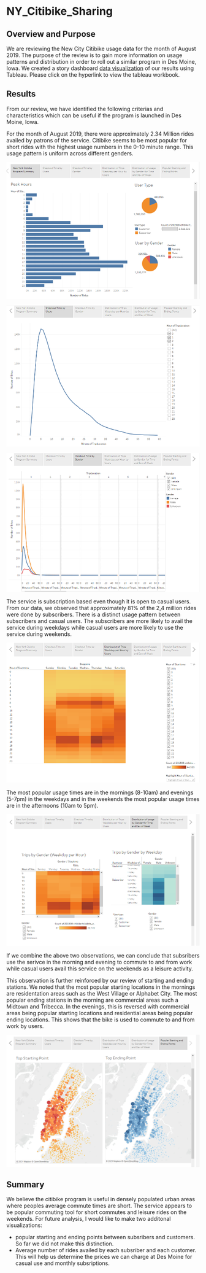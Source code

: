 # NY_Citibike_Sharing

## Overview and Purpose
We are reviewing the New City Citibike usage data for the month of August 2019. The purpose of the review is to gain more information on usage patterns and distribution in order to roll out a similar program in Des Moine, Iowa. We created a story dashboard [data visualization](https://public.tableau.com/app/profile/yuvraj.bhati/viz/NYCCitibikeSharingProject/NYCitibikeSharing?publish=yes) of our results using Tableau. Please click on the hyperlink to view the tableau workbook.

## Results
From our review, we have identified the following criterias and characteristics which can be useful if the program is launched in Des Moine, Iowa. 

For the month of August 2019, there were approximately 2.34 Million rides availed by patrons of the service. Citibike seems to be most popular for short rides with the highest usage numbers in the 0-10 minute range. This usage pattern is uniform across different genders.

![](https://github.com/ysbcode/bikesharing/blob/main/screenshots/NY%20Citibike%20Summary.PNG?raw=true)

![](https://github.com/ysbcode/bikesharing/blob/main/screenshots/Checkout%20Time%20by%20Users.PNG?raw=true)

![](https://github.com/ysbcode/bikesharing/blob/main/screenshots/Checkout%20Time%20by%20Gender.PNG?raw=true)

The service is subscription based even though it is open to casual users. From our data, we observed that approximately 81% of the 2,4 million rides were done by subscribers. There is a distinct usage pattern between subscribers and casual users. The subscribers are more likely to avail the service during weekdays while casual users are more likely to use the service during weekends.

![](https://github.com/ysbcode/bikesharing/blob/main/screenshots/Trips%20Weekday%20per%20Hour%20by%20Users.PNG?raw=true)
 
The most popular usage times are in the mornings (8-10am) and evenings (5-7pm) in the weekdays and in the weekends the most popular usage times are in the afternoons (10am to 5pm). 
 
  ![](https://github.com/ysbcode/bikesharing/blob/main/screenshots/Usage%20by%20Gender%20for%20Time%20and%20Day%20of%20Week.PNG?raw=true)
  
If we combine the above two observations, we can conclude that subsribers use the serivce in the morning and evening to commute to and from work while casual users avail this service on the weekends as a leisure activity. 
 
This observation is further reinforced by our review of starting and ending stations. We noted that the most popular starting locations in the mornings are residentation areas such as the West Village or Alphabet City. The most popular ending stations in the morning are commercial areas such a Midtown and Tribecca. In the evenings, this is reversed with commercial areas being popular starting locations and residential areas being popular ending locations. This shows that the bike is used to commute to and from work by users. 

 ![](https://github.com/ysbcode/bikesharing/blob/main/screenshots/Popular%20Start%20and%20End%20Time.PNG?raw=true)
 
## Summary
We believe the citibike program is useful in densely populated urban areas where peoples average commute times are short. The service appears to be popular commuting tool for short commutes and leisure rides on the weekends. For future analysis, I would like to make two additonal visualizations: 
  - popular starting and ending points between subsribers and customers. So far we did not make this distinction. 
  - Average number of rides availed by each subsriber and each customer. This will help us determine the prices we can charge at Des Moine for casual use and monthly subsriptions.
